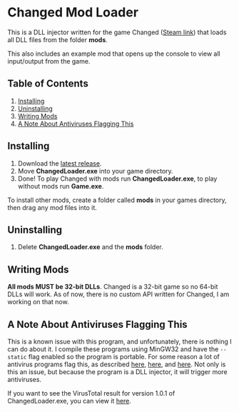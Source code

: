 Changed Mod Loader
=====
This is a DLL injector written for the game Changed ([Steam link](https://store.steampowered.com/app/814540/Changed/)) that loads all DLL files from the folder **mods**.

This also includes an example mod that opens up the console to view all input/output from the game.

Table of Contents
-----
1. [Installing](#isntalling)
2. [Uninstalling](#uninstalling)
3. [Writing Mods](#writing-mods)
4. [A Note About Antiviruses Flagging This](#a-note-about-antiviruses-flagging-this)

Installing
-----
1. Download the [latest release](https://github.com/penguinpenguino/Changed-Mod-Loader/releases/latest).
2. Move **ChangedLoader.exe** into your game directory.
3. Done! To play Changed with mods run **ChangedLoader.exe**, to play without mods run **Game.exe**.

To install other mods, create a folder called **mods** in your games directory, then drag any mod files into it.

Uninstalling
----
1. Delete **ChangedLoader.exe** and the **mods** folder.

Writing Mods
-----
**All mods MUST be 32-bit DLLs**. Changed is a 32-bit game so no 64-bit DLLs will work.
As of now, there is no custom API written for Changed, I am working on that now.

A Note About Antiviruses Flagging This
-----
This is a known issue with this program, and unfortunately, there is nothing I can do about it. I compile these programs using MinGW32 and have the  `--static` flag enabled so the program is portable. For some reason a lot of antivirus programs flag this, as described [here](https://stackoverflow.com/questions/62364507/compiled-c-executable-is-detected-as-a-virus-by-windows-defender), [here](https://stackoverflow.com/questions/64769420/antivirus-detecting-compiled-c-files-as-trojans), and [here](https://security.stackexchange.com/questions/229576/program-compiled-with-mingw32-is-reported-as-infected). Not only is this an issue, but because the program is a DLL injector, it will trigger more antiviruses.

If you want to see the VirusTotal result for version 1.0.1 of ChangedLoader.exe, you can view it [here](https://www.virustotal.com/gui/file/500c4e2af057aeca829751ceebf54d96ae4cdc842f1daef91f86da03978a9293).
